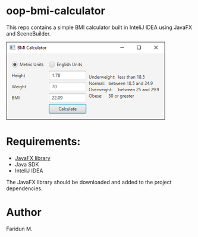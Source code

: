 # oop-bmi-calculator
This repo contains a simple BMI calculator built in InteliJ IDEA using JavaFX and SceneBuilder.

![app screenshot](https://github.com/fariduca/oop-bmi-calculator/blob/main/img/bmi-calc-screen.PNG)

# Requirements:
- [JavaFX library](https://openjfx.io/)
- Java SDK
- InteliJ IDEA

The JavaFX library should be downloaded and added to the project dependencies.

# Author 
Faridun M.

